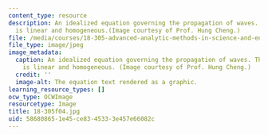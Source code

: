 ```yaml
---
content_type: resource
description: An idealized equation governing the propagation of waves. This equation
  is linear and homogeneous.(Image courtesy of Prof. Hung Cheng.)
file: /media/courses/18-305-advanced-analytic-methods-in-science-and-engineering-fall-2004/586808651e45ce8345333e457e66082c_18-305f04.jpg
file_type: image/jpeg
image_metadata:
  caption: An idealized equation governing the propagation of waves. This equation
    is linear and homogeneous. (Image courtesy of Prof. Hung Cheng.)
  credit: ''
  image-alt: The equation text rendered as a graphic.
learning_resource_types: []
ocw_type: OCWImage
resourcetype: Image
title: 18-305f04.jpg
uid: 58680865-1e45-ce83-4533-3e457e66082c
---
```

